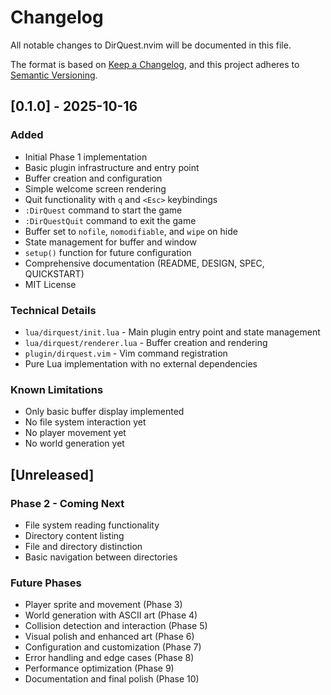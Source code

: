 # Changelog

All notable changes to DirQuest.nvim will be documented in this file.

The format is based on [Keep a Changelog](https://keepachangelog.com/en/1.0.0/),
and this project adheres to [Semantic Versioning](https://semver.org/spec/v2.0.0.html).

## [0.1.0] - 2025-10-16

### Added
- Initial Phase 1 implementation
- Basic plugin infrastructure and entry point
- Buffer creation and configuration
- Simple welcome screen rendering
- Quit functionality with `q` and `<Esc>` keybindings
- `:DirQuest` command to start the game
- `:DirQuestQuit` command to exit the game
- Buffer set to `nofile`, `nomodifiable`, and `wipe` on hide
- State management for buffer and window
- `setup()` function for future configuration
- Comprehensive documentation (README, DESIGN, SPEC, QUICKSTART)
- MIT License

### Technical Details
- `lua/dirquest/init.lua` - Main plugin entry point and state management
- `lua/dirquest/renderer.lua` - Buffer creation and rendering
- `plugin/dirquest.vim` - Vim command registration
- Pure Lua implementation with no external dependencies

### Known Limitations
- Only basic buffer display implemented
- No file system interaction yet
- No player movement yet
- No world generation yet

## [Unreleased]

### Phase 2 - Coming Next
- File system reading functionality
- Directory content listing
- File and directory distinction
- Basic navigation between directories

### Future Phases
- Player sprite and movement (Phase 3)
- World generation with ASCII art (Phase 4)
- Collision detection and interaction (Phase 5)
- Visual polish and enhanced art (Phase 6)
- Configuration and customization (Phase 7)
- Error handling and edge cases (Phase 8)
- Performance optimization (Phase 9)
- Documentation and final polish (Phase 10)
